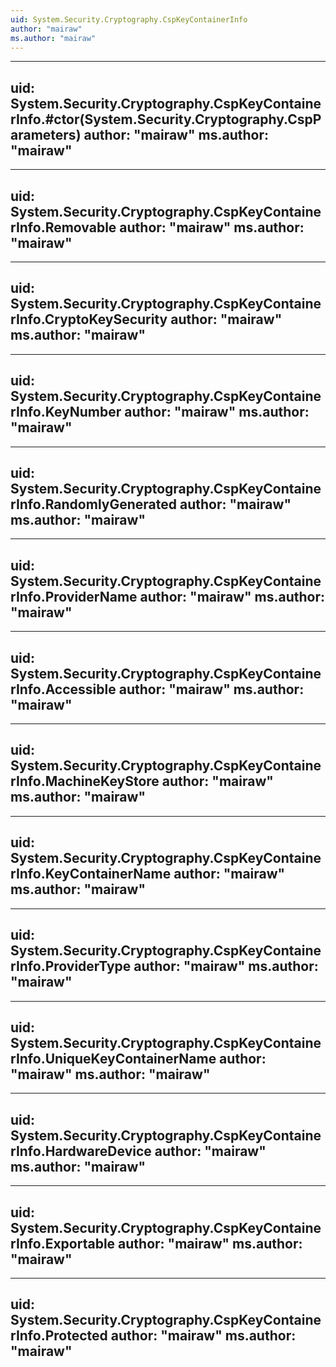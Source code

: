 ```yaml
---
uid: System.Security.Cryptography.CspKeyContainerInfo
author: "mairaw"
ms.author: "mairaw"
---
```


---
uid: System.Security.Cryptography.CspKeyContainerInfo.#ctor(System.Security.Cryptography.CspParameters)
author: "mairaw"
ms.author: "mairaw"
---

---
uid: System.Security.Cryptography.CspKeyContainerInfo.Removable
author: "mairaw"
ms.author: "mairaw"
---

---
uid: System.Security.Cryptography.CspKeyContainerInfo.CryptoKeySecurity
author: "mairaw"
ms.author: "mairaw"
---

---
uid: System.Security.Cryptography.CspKeyContainerInfo.KeyNumber
author: "mairaw"
ms.author: "mairaw"
---

---
uid: System.Security.Cryptography.CspKeyContainerInfo.RandomlyGenerated
author: "mairaw"
ms.author: "mairaw"
---

---
uid: System.Security.Cryptography.CspKeyContainerInfo.ProviderName
author: "mairaw"
ms.author: "mairaw"
---

---
uid: System.Security.Cryptography.CspKeyContainerInfo.Accessible
author: "mairaw"
ms.author: "mairaw"
---

---
uid: System.Security.Cryptography.CspKeyContainerInfo.MachineKeyStore
author: "mairaw"
ms.author: "mairaw"
---

---
uid: System.Security.Cryptography.CspKeyContainerInfo.KeyContainerName
author: "mairaw"
ms.author: "mairaw"
---

---
uid: System.Security.Cryptography.CspKeyContainerInfo.ProviderType
author: "mairaw"
ms.author: "mairaw"
---

---
uid: System.Security.Cryptography.CspKeyContainerInfo.UniqueKeyContainerName
author: "mairaw"
ms.author: "mairaw"
---

---
uid: System.Security.Cryptography.CspKeyContainerInfo.HardwareDevice
author: "mairaw"
ms.author: "mairaw"
---

---
uid: System.Security.Cryptography.CspKeyContainerInfo.Exportable
author: "mairaw"
ms.author: "mairaw"
---

---
uid: System.Security.Cryptography.CspKeyContainerInfo.Protected
author: "mairaw"
ms.author: "mairaw"
---
